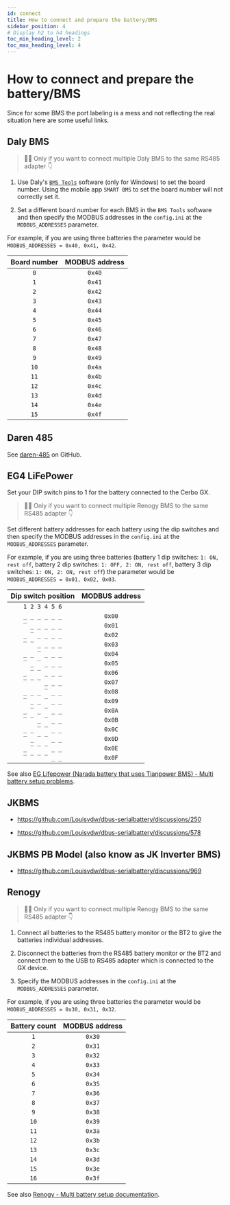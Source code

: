 ```yaml
---
id: connect
title: How to connect and prepare the battery/BMS
sidebar_position: 4
# Display h2 to h4 headings
toc_min_heading_level: 2
toc_max_heading_level: 4
---
```


# How to connect and prepare the battery/BMS

Since for some BMS the port labeling is a mess and not reflecting the real situation here are some useful links.

## Daly BMS

> 🌼🔗 Only if you want to connect multiple Daly BMS to the same RS485 adapter 👇

1. Use Daly's [`BMS Tools`](https://www.dalybms.com/download-pc-software/) software (only for Windows) to set the board number.
Using the mobile app `SMART BMS` to set the board number will not correctly set it.

2. Set a different board number for each BMS in the `BMS Tools` software and then specify the MODBUS addresses in the `config.ini` at the `MODBUS_ADDRESSES` parameter.

For example, if you are using three batteries the parameter would be `MODBUS_ADDRESSES = 0x40, 0x41, 0x42`.

| Board number | MODBUS address |
| :---:        | :---:          |
| `0`          | `0x40`         |
| `1`          | `0x41`         |
| `2`          | `0x42`         |
| `3`          | `0x43`         |
| `4`          | `0x44`         |
| `5`          | `0x45`         |
| `6`          | `0x46`         |
| `7`          | `0x47`         |
| `8`          | `0x48`         |
| `9`          | `0x49`         |
| `10`         | `0x4a`         |
| `11`         | `0x4b`         |
| `12`         | `0x4c`         |
| `13`         | `0x4d`         |
| `14`         | `0x4e`         |
| `15`         | `0x4f`         |

## Daren 485

See [daren-485](https://github.com/cpttinkering/daren-485) on GitHub.

## EG4 LiFePower

Set your DIP switch pins to 1 for the battery connected to the Cerbo GX.

> 🌼🔗 Only if you want to connect multiple Renogy BMS to the same RS485 adapter 👇

Set different battery addresses for each battery using the dip switches and then specify the MODBUS addresses in the `config.ini` at the `MODBUS_ADDRESSES` parameter.

For example, if you are using three batteries (battery 1 dip switches: `1: ON, rest off`, battery 2 dip switches: `1: OFF, 2: ON, rest off`, battery 3 dip switches: `1: ON, 2: ON, rest off`) the parameter would be `MODBUS_ADDRESSES = 0x01, 0x02, 0x03`.

| Dip switch position | MODBUS address |
| :---:               | :---:          |
| `1 2 3 4 5 6`       |                |
| `_ _ _ _ _ _`       | `0x00`         |
| `‾ _ _ _ _ _`       | `0x01`         |
| `_ ‾ _ _ _ _`       | `0x02`         |
| `‾ ‾ _ _ _ _`       | `0x03`         |
| `_ _ ‾ _ _ _`       | `0x04`         |
| `‾ _ ‾ _ _ _`       | `0x05`         |
| `_ ‾ ‾ _ _ _`       | `0x06`         |
| `‾ ‾ ‾ _ _ _`       | `0x07`         |
| `_ _ _ ‾ _ _`       | `0x08`         |
| `‾ _ _ ‾ _ _`       | `0x09`         |
| `_ ‾ _ ‾ _ _`       | `0x0A`         |
| `‾ ‾ _ ‾ _ _`       | `0x0B`         |
| `_ _ ‾ ‾ _ _`       | `0x0C`         |
| `‾ _ ‾ ‾ _ _`       | `0x0D`         |
| `_ ‾ ‾ ‾ _ _`       | `0x0E`         |
| `‾ ‾ ‾ ‾ _ _`       | `0x0F`         |

See also [EG Lifepower (Narada battery that uses Tianpower BMS) - Multi battery setup problems](https://github.com/Louisvdw/dbus-serialbattery/issues/1104).

## JKBMS

* https://github.com/Louisvdw/dbus-serialbattery/discussions/250

* https://github.com/Louisvdw/dbus-serialbattery/discussions/578

## JKBMS PB Model (also know as JK Inverter BMS)

* https://github.com/Louisvdw/dbus-serialbattery/discussions/969

## Renogy

> 🌼🔗 Only if you want to connect multiple Renogy BMS to the same RS485 adapter 👇

1. Connect all batteries to the RS485 battery monitor or the BT2 to give the batteries individual addresses.

2. Disconnect the batteries from the RS485 battery monitor or the BT2 and connect them to the USB to RS485 adapter which is connected to the GX device.

3. Specify the MODBUS addresses in the `config.ini` at the `MODBUS_ADDRESSES` parameter.

  For example, if you are using three batteries the parameter would be `MODBUS_ADDRESSES = 0x30, 0x31, 0x32`.

| Battery count | MODBUS address |
| :---:         | :---:          |
| `1`           | `0x30`         |
| `2`           | `0x31`         |
| `3`           | `0x32`         |
| `4`           | `0x33`         |
| `5`           | `0x34`         |
| `6`           | `0x35`         |
| `7`           | `0x36`         |
| `8`           | `0x37`         |
| `9`           | `0x38`         |
| `10`          | `0x39`         |
| `11`          | `0x3a`         |
| `12`          | `0x3b`         |
| `13`          | `0x3c`         |
| `14`          | `0x3d`         |
| `15`          | `0x3e`         |
| `16`          | `0x3f`         |

See also [Renogy - Multi battery setup documentation](https://github.com/Louisvdw/dbus-serialbattery/issues/1099).
